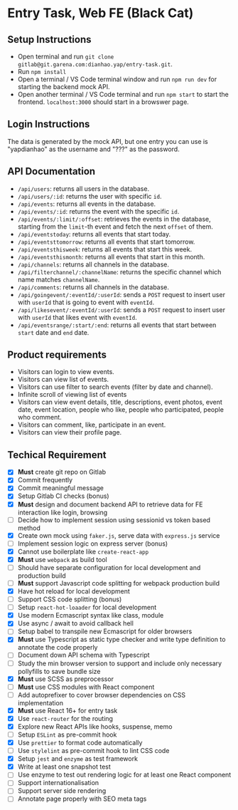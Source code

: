 # Entry Task, Web FE (Black Cat)

## Setup Instructions

- Open terminal and run `git clone gitlab@git.garena.com:dianhao.yap/entry-task.git`.
- Run `npm install`
- Open a terminal / VS Code terminal window and run `npm run dev` for starting the backend mock API.
- Open another terminal / VS Code terminal and run `npm start` to start the frontend. `localhost:3000` should start in a browswer page.

## Login Instructions

The data is generated by the mock API, but one entry you can use is "yapdianhao" as the username and "???" as the password.

## API Documentation

- `/api/users`: returns all users in the database.
- `/api/users/:id`: returns the user with specific `id`.
- `/api/events`: returns all events in the database.
- `/api/events/:id`: returns the event with the specific `id`.
- `/api/events/:limit/:offset`: retrieves the events in the database, starting from the `limit`-th event and fetch the next `offset` of them.
- `/api/eventstoday`: returns all events that start today.
- `/api/eventsttomorrow`: returns all events that start tomorrow.
- `/api/eventsthisweek`: returns all events that start this week.
- `/api/eventsthismonth`: returns all events that start in this month.
- `/api/channels`: returns all channels in the database.
- `/api/filterchannel/:channelName`: returns the specific channel which name matches `channelName`.
- `/api/comments`: returns all channels in the database.
- `/api/goingevent/:eventId/:userId`: sends a `POST` request to insert user with `userId` that is going to event with `eventId`.
- `/api/likesevent/:eventId/:userId`: sends a `POST` request to insert user with `userId` that likes event with `eventId`.
- `/api/eventsrange/:start/:end`: returns all events that start between `start` date and `end` date.

## Product requirements

- Visitors can login to view events.
- Visitors can view list of events.
- Visitors can use filter to search events (filter by date and channel).
- Infinite scroll of viewing list of events
- Visitors can view event details, title, descriptions, event photos, event date, event location, people who like, people who participated, people who comment.
- Visitors can comment, like, participate in an event.
- Visitors can view their profile page.

## Techical Requirement

- [x] **Must** create git repo on Gitlab
- [x] Commit frequently
- [x] Commit meaningful message
- [x] Setup Gitlab CI checks (bonus)
- [x] **Must** design and document backend API to retrieve data for FE interaction like login, browsing
- [ ] Decide how to implement session using sessionid vs token based method
- [x] Create own mock using `faker.js`, serve data with `express.js` service
- [ ] Implement session logic on express server (bonus)
- [x] Cannot use boilerplate like `create-react-app`
- [x] **Must** use `webpack` as build tool
- [ ] Should have separate configuration for local development and production build
- [ ] **Must** support Javascript code splitting for webpack production build
- [x] Have hot reload for local development
- [ ] Support CSS code splitting (bonus)
- [ ] Setup `react-hot-loaader` for local development
- [x] Use modern Ecmascript syntax like class, module
- [x] Use async / await to avoid callback hell
- [ ] Setup babel to transpile new Ecmascript for older browsers
- [x] **Must** use Typescript as static type checker and write type definition to annotate the code properly
- [ ] Document down API schema with Typescript
- [ ] Study the min browser version to support and include only necessary pollyfills to save bundle size
- [x] **Must** use SCSS as preprocessor
- [ ] **Must** use CSS modules with React component
- [ ] Add autoprefixer to cover browser dependencies on CSS implementation
- [x] **Must** use React 16+ for entry task
- [x] Use `react-router` for the routing
- [x] Explore new React APIs like hooks, suspense, memo
- [ ] Setup `ESLint` as pre-commit hook
- [x] Use `prettier` to format code automatically
- [ ] Use `stylelint` as pre-commit hook to lint CSS code
- [x] Setup `jest` and `enzyme` as test framework
- [x] Write at least one snapshot test
- [ ] Use enzyme to test out rendering logic for at least one React component
- [ ] Support internationalisation
- [ ] Support server side rendering
- [ ] Annotate page properly with SEO meta tags
